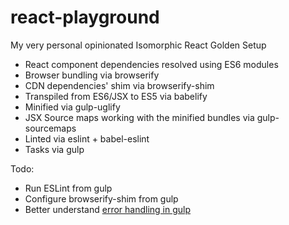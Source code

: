 react-playground
================

My very personal opinionated Isomorphic React Golden Setup

- React component dependencies resolved using ES6 modules
- Browser bundling via browserify
- CDN dependencies' shim via browserify-shim
- Transpiled from ES6/JSX to ES5 via babelify
- Minified via gulp-uglify
- JSX Source maps working with the minified bundles via gulp-sourcemaps
- Linted via eslint + babel-eslint
- Tasks via gulp

Todo:
- Run ESLint from gulp
- Configure browserify-shim from gulp
- Better understand [error handling in gulp](https://github.com/gulpjs/gulp/blob/master/docs/recipes/combining-streams-to-handle-errors.md)
